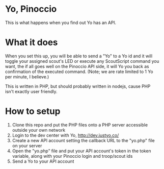 Yo, Pinoccio
==========

This is what happens when you find out Yo has an API.

What it does
============

When you set this up, you will be able to send a "Yo" to a Yo id and it will toggle your assigned scout's LED or execute any ScoutScript command you want, the if all goes well on the Pinoccio API side, it will Yo you back as confirmation of the executed command. (Note; we are rate limited to 1 Yo per minute, I believe.)

This is written in PHP, but should probably written in nodejs, cause PHP isn't exactly user friendly.


How to setup
============

1. Clone this repo and put the PHP files onto a PHP server accessible outside your own network
2. Login to the dev center with Yo, http://dev.justyo.co/
3. Create a new API account setting the callback URL to the "yo.php" file on your server
4. Open the "yo.php" file and put your API account's token in the token variable, along with your Pinoccio login and troop/scout ids
5. Send a Yo to your API account
